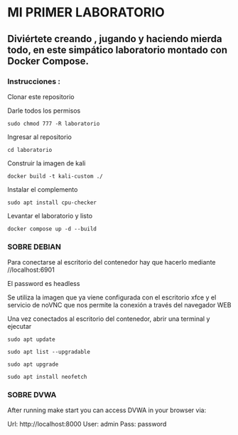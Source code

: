 # MI PRIMER LABORATORIO

## Diviértete creando , jugando y haciendo mierda todo, en este simpático laboratorio montado con Docker Compose.

### Instrucciones :

Clonar este repositorio

Darle todos los permisos

```
sudo chmod 777 -R laboratorio
```

Ingresar al repositorio
```
cd laboratorio
```
Construir la imagen de kali

```
docker build -t kali-custom ./
```

Instalar el complemento

```
sudo apt install cpu-checker
```

Levantar el laboratorio y listo

```
docker compose up -d --build
```

### SOBRE DEBIAN

Para conectarse al escritorio del contenedor hay que hacerlo mediante //localhost:6901

El password es headless

Se utiliza la imagen que ya viene configurada con el escritorio xfce y el servicio de noVNC que nos permite la conexión a través del navegador WEB

Una vez conectados al escritorio del contenedor, abrir una terminal y ejecutar

```
sudo apt update
```
```
sudo apt list --upgradable
```
```
sudo apt upgrade
```
```
sudo apt install neofetch
```

### SOBRE DVWA

After running make start you can access DVWA in your browser via:

Url: http://localhost:8000
User: admin
Pass: password